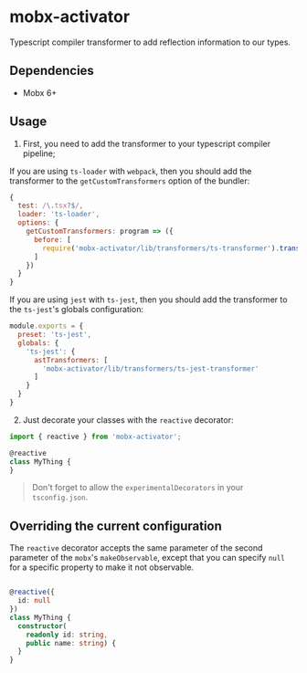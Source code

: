 # mobx-activator

Typescript compiler transformer to add reflection information to our types.

## Dependencies

- Mobx 6+

## Usage

1. First, you need to add the transformer to your typescript compiler pipeline;

If you are using `ts-loader` with `webpack`, then you should add the transformer to the `getCustomTransformers` option of the bundler:

```javascript
{
  test: /\.tsx?$/,
  loader: 'ts-loader',
  options: {
    getCustomTransformers: program => ({
      before: [
        require('mobx-activator/lib/transformers/ts-transformer').transform()
      ]
    })
  }
}
```

If you are using `jest` with `ts-jest`, then you should add the transformer to the `ts-jest`'s globals configuration:

```javascript
module.exports = {
  preset: 'ts-jest',
  globals: {
    'ts-jest': {
      astTransformers: [
        'mobx-activator/lib/transformers/ts-jest-transformer'
      ]
    }
  }
}
```

2. Just decorate your classes with the `reactive` decorator:

```typescript
import { reactive } from 'mobx-activator';

@reactive
class MyThing {
}
```

> Don't forget to allow the `experimentalDecorators` in your `tsconfig.json`.

## Overriding the current configuration

The `reactive` decorator accepts the same parameter of the second parameter of the `mobx`'s `makeObservable`, except that you can specify `null` for a specific property to make it not observable.

```typescript

@reactive({
  id: null
})
class MyThing {
  constructor(
    readonly id: string,
    public name: string) {
  }
}

```
